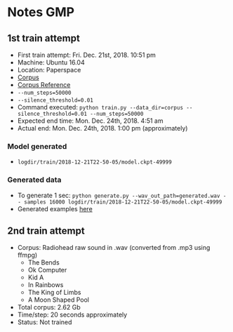 # Notes GMP

## 1st train attempt

* First train attempt: Fri. Dec. 21st, 2018. 10:51 pm
* Machine: Ubuntu 16.04
* Location: Paperspace
* [Corpus](https://github.com/guillemontecinos/tensorflow-wavenet/tree/master/corpus)
* [Corpus Reference](https://www.youtube.com/watch?v=lrcW_VGBwbM)
* `--num_steps=50000`
* `--silence_threshold=0.01`
* Command executed: `python train.py --data_dir=corpus --silence_threshold=0.01 --num_steps=50000`
* Expected end time: Mon. Dec. 24th, 2018. 4:51 am
* Actual end: Mon. Dec. 24th, 2018. 1:00 pm (approximately)

### Model generated
* `logdir/train/2018-12-21T22-50-05/model.ckpt-49999`

### Generated data
* To generate 1 sec: `python generate.py --wav_out_path=generated.wav -- samples 16000 logdir/train/2018-12-21T22-50-05/model.ckpt-49999`
* Generated examples [here](https://github.com/guillemontecinos/tensorflow-wavenet/tree/master/generated)

## 2nd train attempt

* Corpus: Radiohead raw sound in .wav (converted from .mp3 using ffmpg)
  * The Bends
  * Ok Computer
  * Kid A
  * In Rainbows
  * The King of Limbs
  * A Moon Shaped Pool
* Total corpus: 2.62 Gb
* Time/step: 20 seconds approximately
* Status: Not trained
